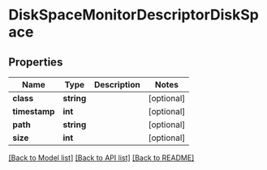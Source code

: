 # DiskSpaceMonitorDescriptorDiskSpace

## Properties
Name | Type | Description | Notes
------------ | ------------- | ------------- | -------------
**class** | **string** |  | [optional] 
**timestamp** | **int** |  | [optional] 
**path** | **string** |  | [optional] 
**size** | **int** |  | [optional] 

[[Back to Model list]](../README.md#documentation-for-models) [[Back to API list]](../README.md#documentation-for-api-endpoints) [[Back to README]](../README.md)


